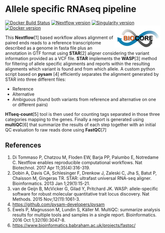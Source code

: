 # Allele specific RNAseq pipeline
[![Docker Build Status](https://img.shields.io/docker/automated/biocorecrg/asrnaseq.svg)](https://cloud.docker.com/u/biocorecrg/repository/docker/biocorecrg/asrnaseq/builds)
[![Nextflow version](https://img.shields.io/badge/Nextflow-19.10.0-brightgreen)](https://www.nextflow.io/)
[![Singularity version](https://img.shields.io/badge/Singularity-v2.6.1-green.svg)](https://www.sylabs.io/)
[![Docker version](https://img.shields.io/badge/Docker-v19.03-blue)](https://www.docker.com/)
<img align="right" href="https://biocore.crg.eu/" src="https://raw.githubusercontent.com/CRG-CNAG/BioCoreMiscOpen/master/logo/biocore-logo_small.png" />

This **Nextflow**[1] based workflow allows alignment of paired ends reads to a reference transcriptome described as a genome in fasta file plus an annotation in GTF format using **STAR**[2] aligner considering the variant information provided as a VCF file.
**STAR** implements the **WASP**[3] method for filtering of allele specific alignments and reports within the resulting alignments which variant is found and from which allele.
A custom python script based on **pysam** [4] efficiently separates the alignment generated by STAR into three different files:
- Reference
- Alternative
- Ambiguous (found both variants from reference and alternative on one or different pairs)

**HTseq-count**[5] tool is then used for counting tags separated in those three categories mapping to the genes.
Finally a report is generated using **multiQC**[6] that summarize the results of each step together with an initial QC evaluation fo raw reads done using **FastQC**[7]


## References
1. Di Tommaso P, Chatzou M, Floden EW, Barja PP, Palumbo E, Notredame C. Nextflow enables reproducible computational workflows. Nat Biotechnol. 2017 Apr 11;35(4):316-319.
1. Dobin A, Davis CA, Schlesinger F, Drenkow J, Zaleski C, Jha S, Batut P, Chaisson M, Gingeras TR. STAR: ultrafast universal RNA-seq aligner. Bioinformatics. 2013 Jan 1;29(1):15-21. 
1. van de Geijn B, McVicker G, Gilad Y, Pritchard JK. WASP: allele-specific software for robust molecular quantitative trait locus discovery. Nat Methods. 2015 Nov;12(11):1061-3.
1. https://github.com/pysam-developers/pysam
1. Ewels P, Magnusson M, Lundin S, Käller M. MultiQC: summarize analysis results for multiple tools and samples in a single report. Bioinformatics. 2016 Oct 1;32(19):3047-8.
1. https://www.bioinformatics.babraham.ac.uk/projects/fastqc/
